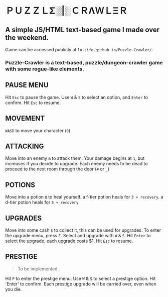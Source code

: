# ＰＵＺＺＬΣ░|░ＣＲΛＷＬΞＲ
## A simple JS/HTML text-based game I made over the weekend.

Game can be accessed publicly at `lu-sife.github.io/Puzzle-Crawler/`.


### Puzzle-Crawler is a text-based, puzzle/dungeon-crawler game with some rogue-like elements.

## PAUSE MENU

Hit `Esc` to pause the game.
Use `W` & `S` to select an option, and `Enter` to confirm.
Hit `Esc` to resume.

## MOVEMENT

`WASD` to move your character (`0`)

## ATTACKING

Move into an enemy `&` to attack them.
Your damage begins at `1`, but increases if you decide to upgrade.
Each enemy needs to be dead to proceed to the next room through the door (`#` or `_`)

## POTIONS

Move into a potion `Q` to heal yourself.
a f-tier potion heals for `3 + recovery`.
a d-tier potion heals for `5 + recovery`.

## UPGRADES

Move into some cash `$` to collect it, this can be used for upgrades.
To enter the upgrade menu, press `E`.
Select and upgrade with `W` & `S`.
Hit `Enter` to select the upgrade, each upgrade costs $1.
Hit `Esc` to resume.

## PRESTIGE

> To be implemented.


Hit `P` to enter the prestige menu.
Use `W` & `S` to select a prestige option.
Hit `Enter' to confirm.
Each prestige upgrade will be carried over, even when you die.




